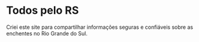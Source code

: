# Todos pelo RS

Criei este site para compartilhar informações seguras e confiáveis sobre as enchentes no Rio Grande do Sul.